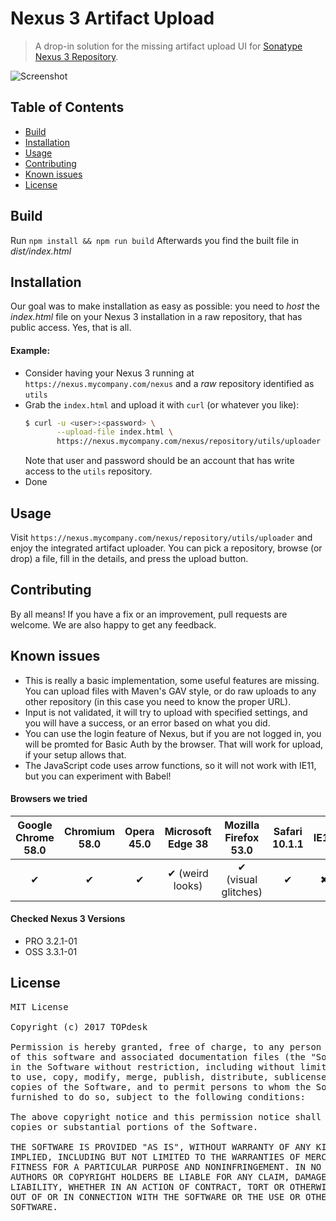 # Nexus 3 Artifact Upload
> A drop-in solution for the missing artifact upload UI for [Sonatype Nexus 3 Repository](https://www.sonatype.com/nexus-repository-oss).

![Screenshot](screenshot.png "Screenshot")

## Table of Contents
- [Build](#build)
- [Installation](#installation)
- [Usage](#usage)
- [Contributing](#contributing)
- [Known issues](#known-issues)
- [License](#license)

## Build
Run ```npm install && npm run build```
Afterwards you find the built file in *dist/index.html*

## Installation
Our goal was to make installation as easy as possible: you need to *host* the *index.html* file on your Nexus 3 installation in a raw repository, that has public access. Yes, that is all.

#### Example:
- Consider having your Nexus 3 running at `https://nexus.mycompany.com/nexus` and a *raw* repository identified as `utils`
- Grab the `index.html` and upload it with `curl` (or whatever you like):
  ```bash
  $ curl -u <user>:<password> \
         --upload-file index.html \
         https://nexus.mycompany.com/nexus/repository/utils/uploader
  ```
  Note that user and password should be an account that has write access to the `utils` repository.
- Done


## Usage
Visit `https://nexus.mycompany.com/nexus/repository/utils/uploader` and enjoy the integrated artifact uploader.
You can pick a repository, browse (or drop) a file, fill in the details, and press the upload button.

## Contributing
By all means! If you have a fix or an improvement, pull requests are welcome. We are also happy to get any feedback.

## Known issues
- This is really a basic implementation, some useful features are missing. You can upload files with Maven's GAV style, or do raw uploads to any other repository (in this case you need to know the proper URL).
- Input is not validated, it will try to upload with specified settings, and you will have a success, or an error based on what you did.
- You can use the login feature of Nexus, but if you are not logged in, you will be promted for Basic Auth by the browser. That will work for upload, if your setup allows that.
- The JavaScript code uses arrow functions, so it will not work with IE11, but you can experiment with Babel!

#### Browsers we tried

| Google Chrome 58.0 | Chromium 58.0 | Opera 45.0 | Microsoft Edge 38 | Mozilla Firefox 53.0 | Safari 10.1.1 | IE11 |
| :----------------: | :-----------: | :--------: | :---------------: | :------------------: | :-----------: | :--: |
| ✔                  | ✔             | ✔          | ✔ (weird looks)   | ✔ (visual glitches)  | ✔             | ✖    |

#### Checked Nexus 3 Versions
- PRO 3.2.1-01
- OSS 3.3.1-01

## License
<pre>MIT License

Copyright (c) 2017 TOPdesk

Permission is hereby granted, free of charge, to any person obtaining a copy
of this software and associated documentation files (the "Software"), to deal
in the Software without restriction, including without limitation the rights
to use, copy, modify, merge, publish, distribute, sublicense, and/or sell
copies of the Software, and to permit persons to whom the Software is
furnished to do so, subject to the following conditions:

The above copyright notice and this permission notice shall be included in all
copies or substantial portions of the Software.

THE SOFTWARE IS PROVIDED "AS IS", WITHOUT WARRANTY OF ANY KIND, EXPRESS OR
IMPLIED, INCLUDING BUT NOT LIMITED TO THE WARRANTIES OF MERCHANTABILITY,
FITNESS FOR A PARTICULAR PURPOSE AND NONINFRINGEMENT. IN NO EVENT SHALL THE
AUTHORS OR COPYRIGHT HOLDERS BE LIABLE FOR ANY CLAIM, DAMAGES OR OTHER
LIABILITY, WHETHER IN AN ACTION OF CONTRACT, TORT OR OTHERWISE, ARISING FROM,
OUT OF OR IN CONNECTION WITH THE SOFTWARE OR THE USE OR OTHER DEALINGS IN THE
SOFTWARE.</pre>
